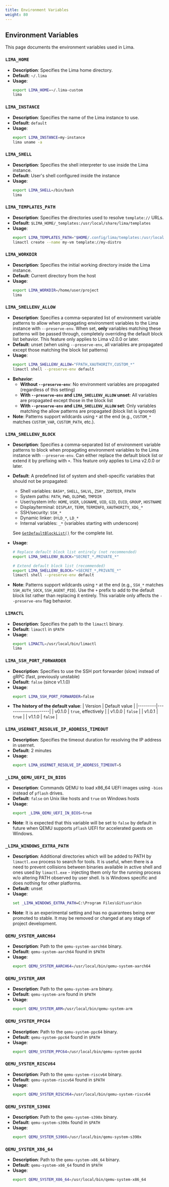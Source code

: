 ```yaml
---
title: Environment Variables
weight: 80
---
```


## Environment Variables

This page documents the environment variables used in Lima.

### `LIMA_HOME`

- **Description**: Specifies the Lima home directory.
- **Default**: `~/.lima`
- **Usage**:
  ```sh
  export LIMA_HOME=~/.lima-custom
  lima
  ```

### `LIMA_INSTANCE`

- **Description**: Specifies the name of the Lima instance to use.
- **Default**: `default`
- **Usage**: 
  ```sh
  export LIMA_INSTANCE=my-instance
  lima uname -a
  ```

### `LIMA_SHELL`

- **Description**: Specifies the shell interpreter to use inside the Lima instance.
- **Default**: User's shell configured inside the instance
- **Usage**: 
  ```sh
  export LIMA_SHELL=/bin/bash
  lima
  ```

### `LIMA_TEMPLATES_PATH`

- **Description**: Specifies the directories used to resolve `template://` URLs.
- **Default**: `$LIMA_HOME/_templates:/usr/local/share/lima/templates`
- **Usage**:
  ```sh
  export LIMA_TEMPLATES_PATH="$HOME/.config/lima/templates:/usr/local/share/lima/templates"
  limactl create --name my-vm template://my-distro
  ```

### `LIMA_WORKDIR`

- **Description**: Specifies the initial working directory inside the Lima instance.
- **Default**: Current directory from the host
- **Usage**: 
  ```sh
  export LIMA_WORKDIR=/home/user/project
  lima
  ```

### `LIMA_SHELLENV_ALLOW`

- **Description**: Specifies a comma-separated list of environment variable patterns to allow when propagating environment variables to the Lima instance with `--preserve-env`. When set, **only** variables matching these patterns will be passed through, completely overriding the default block list behavior. This feature only applies to Lima v2.0.0 or later.
- **Default**: unset (when using `--preserve-env`, all variables are propagated except those matching the block list patterns)
- **Usage**:
  ```sh
  export LIMA_SHELLENV_ALLOW="FPATH,XAUTHORITY,CUSTOM_*"
  limactl shell --preserve-env default
  ```
- **Behavior**:
  - **Without `--preserve-env`**: No environment variables are propagated (regardless of this setting)
  - **With `--preserve-env` and `LIMA_SHELLENV_ALLOW` unset**: All variables are propagated except those in the block list
  - **With `--preserve-env` and `LIMA_SHELLENV_ALLOW` set**: Only variables matching the allow patterns are propagated (block list is ignored)
- **Note**: Patterns support wildcards using `*` at the end (e.g., `CUSTOM_*` matches `CUSTOM_VAR`, `CUSTOM_PATH`, etc.).

### `LIMA_SHELLENV_BLOCK`

- **Description**: Specifies a comma-separated list of environment variable patterns to block when propagating environment variables to the Lima instance with `--preserve-env`. Can either replace the default block list or extend it by prefixing with `+`. This feature only applies to Lima v2.0.0 or later.
- **Default**: A predefined list of system and shell-specific variables that should not be propagated:
  - Shell variables: `BASH*`, `SHELL`, `SHLVL`, `ZSH*`, `ZDOTDIR`, `FPATH`
  - System paths: `PATH`, `PWD`, `OLDPWD`, `TMPDIR`
  - User/system info: `HOME`, `USER`, `LOGNAME`, `UID`, `GID`, `EUID`, `GROUP`, `HOSTNAME`
  - Display/terminal: `DISPLAY`, `TERM`, `TERMINFO`, `XAUTHORITY`, `XDG_*`
  - SSH/security: `SSH_*`
  - Dynamic linker: `DYLD_*`, `LD_*`
  - Internal variables: `_*` (variables starting with underscore)
  
  See [`GetDefaultBlockList()`](https://github.com/lima-vm/lima/blob/master/pkg/envutil/envutil.go#L133) for the complete list.
- **Usage**:
  ```sh
  # Replace default block list entirely (not recommended)
  export LIMA_SHELLENV_BLOCK="SECRET_*,PRIVATE_*"
  
  # Extend default block list (recommended)
  export LIMA_SHELLENV_BLOCK="+SECRET_*,PRIVATE_*"
  limactl shell --preserve-env default
  ```
- **Note**: Patterns support wildcards using `*` at the end (e.g., `SSH_*` matches `SSH_AUTH_SOCK`, `SSH_AGENT_PID`). Use the `+` prefix to add to the default block list rather than replacing it entirely. This variable only affects the `--preserve-env` flag behavior.

### `LIMACTL`

- **Description**: Specifies the path to the `limactl` binary.
- **Default**: `limactl` in `$PATH`
- **Usage**: 
  ```sh
  export LIMACTL=/usr/local/bin/limactl
  lima
  ```

### `LIMA_SSH_PORT_FORWARDER`

- **Description**: Specifies to use the SSH port forwarder (slow) instead of gRPC (fast, previously unstable)
- **Default**: `false` (since v1.1.0)
- **Usage**: 
  ```sh
  export LIMA_SSH_PORT_FORWARDER=false
  ```
- **The history of the default value**:
  | Version | Default value       |
  |---------|---------------------|
  | v0.1.0  | `true`, effectively |
  | v1.0.0  | `false`             |
  | v1.0.1  | `true`              |
  | v1.1.0  | `false`             |

### `LIMA_USERNET_RESOLVE_IP_ADDRESS_TIMEOUT`

- **Description**: Specifies the timeout duration for resolving the IP address in usernet.
- **Default**: 2 minutes
- **Usage**: 
  ```sh
  export LIMA_USERNET_RESOLVE_IP_ADDRESS_TIMEOUT=5
  ```

### `_LIMA_QEMU_UEFI_IN_BIOS`

- **Description**: Commands QEMU to load x86_64 UEFI images using `-bios` instead of `pflash` drives.
- **Default**: `false` on Unix like hosts and `true` on Windows hosts
- **Usage**: 
  ```sh
  export _LIMA_QEMU_UEFI_IN_BIOS=true
  ```
- **Note**: It is expected that this variable will be set to `false` by default in future
  when QEMU supports `pflash` UEFI for accelerated guests on Windows.

### `_LIMA_WINDOWS_EXTRA_PATH`

- **Description**: Additional directories which will be added to PATH by `limactl.exe` process to search for tools.
  It is useful, when there is a need to prevent collisions between binaries available in active shell and ones
  used by `limactl.exe` - injecting them only for the running process w/o altering PATH observed by user shell.
  Is is Windows specific and does nothing for other platforms.
- **Default**: unset
- **Usage**:
  ```bat
  set _LIMA_WINDOWS_EXTRA_PATH=C:\Program Files\Git\usr\bin
  ```
- **Note**: It is an experimental setting and has no guarantees being ever promoted to stable. It may be removed
  or changed at any stage of project development.

### `QEMU_SYSTEM_AARCH64`

- **Description**: Path to the `qemu-system-aarch64` binary.
- **Default**: `qemu-system-aarch64` found in `$PATH`
- **Usage**:
  ```sh
  export QEMU_SYSTEM_AARCH64=/usr/local/bin/qemu-system-aarch64
  ```

### `QEMU_SYSTEM_ARM`

- **Description**: Path to the `qemu-system-arm` binary.
- **Default**: `qemu-system-arm` found in `$PATH`
- **Usage**:
  ```sh
  export QEMU_SYSTEM_ARM=/usr/local/bin/qemu-system-arm
  ```

### `QEMU_SYSTEM_PPC64`

- **Description**: Path to the `qemu-system-ppc64` binary.  
- **Default**: `qemu-system-ppc64` found in `$PATH`  
- **Usage**:
  ```sh
  export QEMU_SYSTEM_PPC64=/usr/local/bin/qemu-system-ppc64
  ```

### `QEMU_SYSTEM_RISCV64`

- **Description**: Path to the `qemu-system-riscv64` binary.  
- **Default**: `qemu-system-riscv64` found in `$PATH`  
- **Usage**:
  ```sh
  export QEMU_SYSTEM_RISCV64=/usr/local/bin/qemu-system-riscv64
  ```

### `QEMU_SYSTEM_S390X`

- **Description**: Path to the `qemu-system-s390x` binary.  
- **Default**: `qemu-system-s390x` found in `$PATH`  
- **Usage**:
  ```sh
  export QEMU_SYSTEM_S390X=/usr/local/bin/qemu-system-s390x
  ```

### `QEMU_SYSTEM_X86_64`

- **Description**: Path to the `qemu-system-x86_64` binary.
- **Default**: `qemu-system-x86_64` found in `$PATH`
- **Usage**:
  ```sh
  export QEMU_SYSTEM_X86_64=/usr/local/bin/qemu-system-x86_64
  ```
